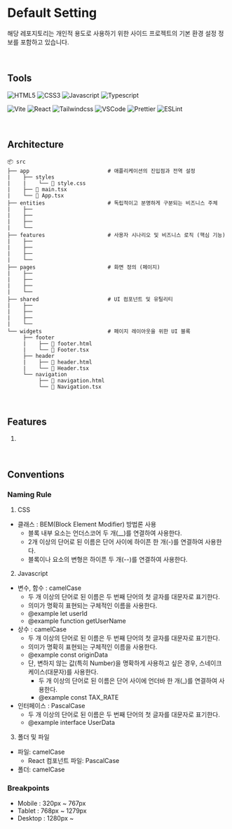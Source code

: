 # Default Setting

해당 레포지토리는 개인적 용도로 사용하기 위한 사이드 프로젝트의 기본 환경 설정 정보를 포함하고 있습니다.

<br />

## Tools

![HTML5](https://img.shields.io/badge/html5-%23E34F26.svg?&style=for-the-badge&logo=html5&logoColor=white)
![CSS3](https://img.shields.io/badge/css3-%231572B6.svg?&style=for-the-badge&logo=css3&logoColor=white)
![Javascript](https://img.shields.io/badge/javascript-%23F7DF1E.svg?&style=for-the-badge&logo=javascript&logoColor=black)
![Typescript](https://img.shields.io/badge/typescript-%233178C6.svg?&style=for-the-badge&logo=typescript&logoColor=white)

![Vite](https://img.shields.io/badge/vite-%23646CFF.svg?style=for-the-badge&logo=vite&logoColor=white)
![React](https://img.shields.io/badge/react-%2361DAFB.svg?&style=for-the-badge&logo=react&logoColor=black)
![Tailwindcss](https://img.shields.io/badge/tailwind%20css-%2338B2AC.svg?&style=for-the-badge&logo=tailwind%20css&logoColor=white)
![VSCode](https://img.shields.io/badge/Visual%20Studio%20Code-0078d7.svg?style=for-the-badge&logo=visual-studio-code&logoColor=white)
![Prettier](https://img.shields.io/badge/prettier-%23F7B93E.svg?style=for-the-badge&logo=prettier&logoColor=black)
![ESLint](https://img.shields.io/badge/ESLint-4B3263?style=for-the-badge&logo=eslint&logoColor=white)

<br />

## Architecture

```text
📦 src
├── app                         # 애플리케이션의 진입점과 전역 설정
|    ├── styles
|    |    └── 💄 style.css
|    ├── 📄 main.tsx
|    └── 📄 App.tsx
├── entities                    # 독립적이고 분명하게 구분되는 비즈니스 주체
|    ├──
|    ├──
|    ├──
|    └──
├── features                    # 사용자 시나리오 및 비즈니스 로직 (핵심 기능)
|    ├──
|    ├──
|    ├──
|    └──
├── pages                       # 화면 정의 (페이지)
|    ├──
|    ├──
|    ├──
|    └──
├── shared                      # UI 컴포넌트 및 유틸리티
|    ├──
|    ├──
|    ├──
|    └──
└── widgets                     # 페이지 레이아웃을 위한 UI 블록
     ├── footer
     |    ├── 📄 footer.html
     |    └── 📄 Footer.tsx
     ├── header
     |    ├── 📄 header.html
     |    └── 📄 Header.tsx
     └── navigation
          ├── 📄 navigation.html
          └── 📄 Navigation.tsx
```

<br />

## Features

1.

<br />

## Conventions

### Naming Rule

1. CSS

- 클래스 : BEM(Block Element Modifier) 방법론 사용
  - 블록 내부 요소는 언더스코어 두 개(\_\_)를 연결하여 사용한다.
  - 2개 이상의 단어로 된 이름은 단어 사이에 하이픈 한 개(-)를 연결하여 사용한다.
  - 블록이나 요소의 변형은 하이픈 두 개(--)를 연결하여 사용한다.

2. Javascript

- 변수, 함수 : camelCase
  - 두 개 이상의 단어로 된 이름은 두 번째 단어의 첫 글자를 대문자로 표기한다.
  - 의미가 명확히 표현되는 구체적인 이름을 사용한다.
  - @example let userId
  - @example function getUserName
- 상수 : camelCase
  - 두 개 이상의 단어로 된 이름은 두 번째 단어의 첫 글자를 대문자로 표기한다.
  - 의미가 명확히 표현되는 구체적인 이름을 사용한다.
  - @example const originData
  - 단, 변하지 않는 값(특히 Number)을 명확하게 사용하고 싶은 경우, 스네이크 케이스(대문자)를 사용한다.
    - 두 개 이상의 단어로 된 이름은 단어 사이에 언더바 한 개(\_)를 연결하여 사용한다.
    - @example const TAX_RATE
- 인터페이스 : PascalCase
  - 두 개 이상의 단어로 된 이름은 두 번째 단어의 첫 글자를 대문자로 표기한다.
  - @example interface UserData

3. 폴더 및 파일

- 파일: camelCase
  - React 컴포넌트 파일: PascalCase
- 폴더: camelCase

### Breakpoints

- Mobile : 320px ~ 767px
- Tablet : 768px ~ 1279px
- Desktop : 1280px ~

<br />
